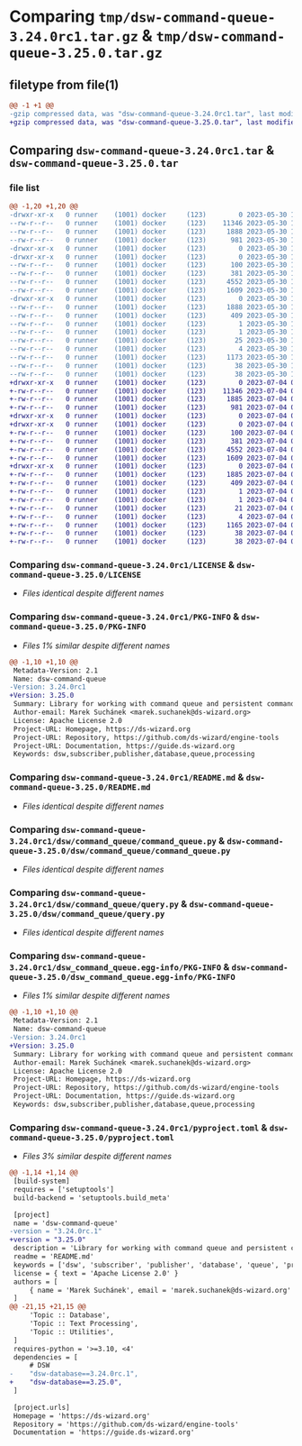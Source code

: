 # Comparing `tmp/dsw-command-queue-3.24.0rc1.tar.gz` & `tmp/dsw-command-queue-3.25.0.tar.gz`

## filetype from file(1)

```diff
@@ -1 +1 @@
-gzip compressed data, was "dsw-command-queue-3.24.0rc1.tar", last modified: Tue May 30 11:45:32 2023, max compression
+gzip compressed data, was "dsw-command-queue-3.25.0.tar", last modified: Tue Jul  4 07:29:29 2023, max compression
```

## Comparing `dsw-command-queue-3.24.0rc1.tar` & `dsw-command-queue-3.25.0.tar`

### file list

```diff
@@ -1,20 +1,20 @@
-drwxr-xr-x   0 runner    (1001) docker     (123)        0 2023-05-30 11:45:32.503225 dsw-command-queue-3.24.0rc1/
--rw-r--r--   0 runner    (1001) docker     (123)    11346 2023-05-30 11:45:26.000000 dsw-command-queue-3.24.0rc1/LICENSE
--rw-r--r--   0 runner    (1001) docker     (123)     1888 2023-05-30 11:45:32.499225 dsw-command-queue-3.24.0rc1/PKG-INFO
--rw-r--r--   0 runner    (1001) docker     (123)      981 2023-05-30 11:45:26.000000 dsw-command-queue-3.24.0rc1/README.md
-drwxr-xr-x   0 runner    (1001) docker     (123)        0 2023-05-30 11:45:32.499225 dsw-command-queue-3.24.0rc1/dsw/
-drwxr-xr-x   0 runner    (1001) docker     (123)        0 2023-05-30 11:45:32.499225 dsw-command-queue-3.24.0rc1/dsw/command_queue/
--rw-r--r--   0 runner    (1001) docker     (123)      100 2023-05-30 11:45:26.000000 dsw-command-queue-3.24.0rc1/dsw/command_queue/__init__.py
--rw-r--r--   0 runner    (1001) docker     (123)      381 2023-05-30 11:45:32.000000 dsw-command-queue-3.24.0rc1/dsw/command_queue/build_info.py
--rw-r--r--   0 runner    (1001) docker     (123)     4552 2023-05-30 11:45:26.000000 dsw-command-queue-3.24.0rc1/dsw/command_queue/command_queue.py
--rw-r--r--   0 runner    (1001) docker     (123)     1609 2023-05-30 11:45:26.000000 dsw-command-queue-3.24.0rc1/dsw/command_queue/query.py
-drwxr-xr-x   0 runner    (1001) docker     (123)        0 2023-05-30 11:45:32.499225 dsw-command-queue-3.24.0rc1/dsw_command_queue.egg-info/
--rw-r--r--   0 runner    (1001) docker     (123)     1888 2023-05-30 11:45:32.000000 dsw-command-queue-3.24.0rc1/dsw_command_queue.egg-info/PKG-INFO
--rw-r--r--   0 runner    (1001) docker     (123)      409 2023-05-30 11:45:32.000000 dsw-command-queue-3.24.0rc1/dsw_command_queue.egg-info/SOURCES.txt
--rw-r--r--   0 runner    (1001) docker     (123)        1 2023-05-30 11:45:32.000000 dsw-command-queue-3.24.0rc1/dsw_command_queue.egg-info/dependency_links.txt
--rw-r--r--   0 runner    (1001) docker     (123)        1 2023-05-30 11:45:32.000000 dsw-command-queue-3.24.0rc1/dsw_command_queue.egg-info/not-zip-safe
--rw-r--r--   0 runner    (1001) docker     (123)       25 2023-05-30 11:45:32.000000 dsw-command-queue-3.24.0rc1/dsw_command_queue.egg-info/requires.txt
--rw-r--r--   0 runner    (1001) docker     (123)        4 2023-05-30 11:45:32.000000 dsw-command-queue-3.24.0rc1/dsw_command_queue.egg-info/top_level.txt
--rw-r--r--   0 runner    (1001) docker     (123)     1173 2023-05-30 11:45:26.000000 dsw-command-queue-3.24.0rc1/pyproject.toml
--rw-r--r--   0 runner    (1001) docker     (123)       38 2023-05-30 11:45:32.503225 dsw-command-queue-3.24.0rc1/setup.cfg
--rw-r--r--   0 runner    (1001) docker     (123)       38 2023-05-30 11:45:26.000000 dsw-command-queue-3.24.0rc1/setup.py
+drwxr-xr-x   0 runner    (1001) docker     (123)        0 2023-07-04 07:29:29.367880 dsw-command-queue-3.25.0/
+-rw-r--r--   0 runner    (1001) docker     (123)    11346 2023-07-04 07:29:13.000000 dsw-command-queue-3.25.0/LICENSE
+-rw-r--r--   0 runner    (1001) docker     (123)     1885 2023-07-04 07:29:29.363880 dsw-command-queue-3.25.0/PKG-INFO
+-rw-r--r--   0 runner    (1001) docker     (123)      981 2023-07-04 07:29:13.000000 dsw-command-queue-3.25.0/README.md
+drwxr-xr-x   0 runner    (1001) docker     (123)        0 2023-07-04 07:29:29.359880 dsw-command-queue-3.25.0/dsw/
+drwxr-xr-x   0 runner    (1001) docker     (123)        0 2023-07-04 07:29:29.363880 dsw-command-queue-3.25.0/dsw/command_queue/
+-rw-r--r--   0 runner    (1001) docker     (123)      100 2023-07-04 07:29:13.000000 dsw-command-queue-3.25.0/dsw/command_queue/__init__.py
+-rw-r--r--   0 runner    (1001) docker     (123)      381 2023-07-04 07:29:28.000000 dsw-command-queue-3.25.0/dsw/command_queue/build_info.py
+-rw-r--r--   0 runner    (1001) docker     (123)     4552 2023-07-04 07:29:13.000000 dsw-command-queue-3.25.0/dsw/command_queue/command_queue.py
+-rw-r--r--   0 runner    (1001) docker     (123)     1609 2023-07-04 07:29:13.000000 dsw-command-queue-3.25.0/dsw/command_queue/query.py
+drwxr-xr-x   0 runner    (1001) docker     (123)        0 2023-07-04 07:29:29.363880 dsw-command-queue-3.25.0/dsw_command_queue.egg-info/
+-rw-r--r--   0 runner    (1001) docker     (123)     1885 2023-07-04 07:29:29.000000 dsw-command-queue-3.25.0/dsw_command_queue.egg-info/PKG-INFO
+-rw-r--r--   0 runner    (1001) docker     (123)      409 2023-07-04 07:29:29.000000 dsw-command-queue-3.25.0/dsw_command_queue.egg-info/SOURCES.txt
+-rw-r--r--   0 runner    (1001) docker     (123)        1 2023-07-04 07:29:29.000000 dsw-command-queue-3.25.0/dsw_command_queue.egg-info/dependency_links.txt
+-rw-r--r--   0 runner    (1001) docker     (123)        1 2023-07-04 07:29:29.000000 dsw-command-queue-3.25.0/dsw_command_queue.egg-info/not-zip-safe
+-rw-r--r--   0 runner    (1001) docker     (123)       21 2023-07-04 07:29:29.000000 dsw-command-queue-3.25.0/dsw_command_queue.egg-info/requires.txt
+-rw-r--r--   0 runner    (1001) docker     (123)        4 2023-07-04 07:29:29.000000 dsw-command-queue-3.25.0/dsw_command_queue.egg-info/top_level.txt
+-rw-r--r--   0 runner    (1001) docker     (123)     1165 2023-07-04 07:29:13.000000 dsw-command-queue-3.25.0/pyproject.toml
+-rw-r--r--   0 runner    (1001) docker     (123)       38 2023-07-04 07:29:29.367880 dsw-command-queue-3.25.0/setup.cfg
+-rw-r--r--   0 runner    (1001) docker     (123)       38 2023-07-04 07:29:13.000000 dsw-command-queue-3.25.0/setup.py
```

### Comparing `dsw-command-queue-3.24.0rc1/LICENSE` & `dsw-command-queue-3.25.0/LICENSE`

 * *Files identical despite different names*

### Comparing `dsw-command-queue-3.24.0rc1/PKG-INFO` & `dsw-command-queue-3.25.0/PKG-INFO`

 * *Files 1% similar despite different names*

```diff
@@ -1,10 +1,10 @@
 Metadata-Version: 2.1
 Name: dsw-command-queue
-Version: 3.24.0rc1
+Version: 3.25.0
 Summary: Library for working with command queue and persistent commands
 Author-email: Marek Suchánek <marek.suchanek@ds-wizard.org>
 License: Apache License 2.0
 Project-URL: Homepage, https://ds-wizard.org
 Project-URL: Repository, https://github.com/ds-wizard/engine-tools
 Project-URL: Documentation, https://guide.ds-wizard.org
 Keywords: dsw,subscriber,publisher,database,queue,processing
```

### Comparing `dsw-command-queue-3.24.0rc1/README.md` & `dsw-command-queue-3.25.0/README.md`

 * *Files identical despite different names*

### Comparing `dsw-command-queue-3.24.0rc1/dsw/command_queue/command_queue.py` & `dsw-command-queue-3.25.0/dsw/command_queue/command_queue.py`

 * *Files identical despite different names*

### Comparing `dsw-command-queue-3.24.0rc1/dsw/command_queue/query.py` & `dsw-command-queue-3.25.0/dsw/command_queue/query.py`

 * *Files identical despite different names*

### Comparing `dsw-command-queue-3.24.0rc1/dsw_command_queue.egg-info/PKG-INFO` & `dsw-command-queue-3.25.0/dsw_command_queue.egg-info/PKG-INFO`

 * *Files 1% similar despite different names*

```diff
@@ -1,10 +1,10 @@
 Metadata-Version: 2.1
 Name: dsw-command-queue
-Version: 3.24.0rc1
+Version: 3.25.0
 Summary: Library for working with command queue and persistent commands
 Author-email: Marek Suchánek <marek.suchanek@ds-wizard.org>
 License: Apache License 2.0
 Project-URL: Homepage, https://ds-wizard.org
 Project-URL: Repository, https://github.com/ds-wizard/engine-tools
 Project-URL: Documentation, https://guide.ds-wizard.org
 Keywords: dsw,subscriber,publisher,database,queue,processing
```

### Comparing `dsw-command-queue-3.24.0rc1/pyproject.toml` & `dsw-command-queue-3.25.0/pyproject.toml`

 * *Files 3% similar despite different names*

```diff
@@ -1,14 +1,14 @@
 [build-system]
 requires = ['setuptools']
 build-backend = 'setuptools.build_meta'
 
 [project]
 name = 'dsw-command-queue'
-version = "3.24.0rc.1"
+version = "3.25.0"
 description = 'Library for working with command queue and persistent commands'
 readme = 'README.md'
 keywords = ['dsw', 'subscriber', 'publisher', 'database', 'queue', 'processing']
 license = { text = 'Apache License 2.0' }
 authors = [
     { name = 'Marek Suchánek', email = 'marek.suchanek@ds-wizard.org' }
 ]
@@ -21,15 +21,15 @@
     'Topic :: Database',
     'Topic :: Text Processing',
     'Topic :: Utilities',
 ]
 requires-python = '>=3.10, <4'
 dependencies = [
     # DSW
-    "dsw-database==3.24.0rc.1",
+    "dsw-database==3.25.0",
 ]
 
 [project.urls]
 Homepage = 'https://ds-wizard.org'
 Repository = 'https://github.com/ds-wizard/engine-tools'
 Documentation = 'https://guide.ds-wizard.org'
```

